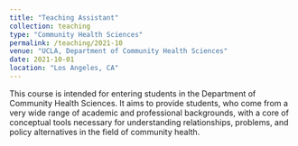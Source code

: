 ```yaml
---
title: "Teaching Assistant"
collection: teaching
type: "Community Health Sciences"
permalink: /teaching/2021-10
venue: "UCLA, Department of Community Health Sciences"
date: 2021-10-01
location: "Los Angeles, CA"
---
```


This course is intended for entering students in the Department of Community Health Sciences. It aims to provide students, who come from a very wide range of academic and professional backgrounds, with a core of conceptual tools necessary for understanding relationships, problems, and policy alternatives in the field of community health.

